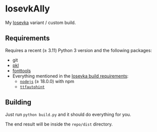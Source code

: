 # IosevkAlly

My [Iosevka](https://github.com/be5invis/Iosevka) variant / custom build.

## Requirements

Requires a recent (≥ 3.11) Python 3 version and the following packages:
  - git
  - [pkl](https://github.com/apple/pkl)
  - [fonttools](https://pypi.org/project/fonttools/)
  - Everything mentioned in the [Iosevka build requirements](https://github.com/be5invis/Iosevka/blob/main/doc/custom-build.md#building):
    - [`nodejs`](http://nodejs.org) (≥ 18.0.0) with npm
    - [`ttfautohint`](http://www.freetype.org/ttfautohint/)

## Building

Just run `python build.py` and it should do everything for you.

The end result will be inside the `repo/dist` directory.
